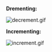 **Drementing:**

![decrement.gif](https://cl.ly/0b16d14f0e27/Screen%20Recording%202018-10-30%20at%2003.59.33.50%20PM.gif)

**Incrementing:**

![increment.gif](https://cl.ly/6d76d7bf8101/Screen%20Recording%202018-11-01%20at%2007.13.43.34%20PM.gif)
